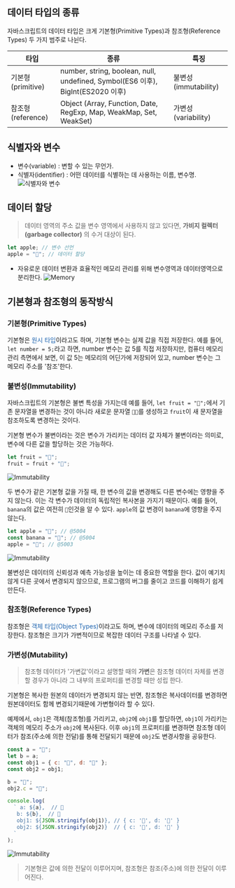 ## 데이터 타입의 종류

자바스크립트의 데이터 타입은 크게 기본형(Primitive Types)과 참조형(Reference Types) 두 가지 범주로 나뉜다.

| 타입              | 종류                                                                            | 특징                 |
| ----------------- | ------------------------------------------------------------------------------- | -------------------- |
| 기본형(primitive) | number, string, boolean, null, undefined, Symbol(ES6 이후), BigInt(ES2020 이후) | 불변성(immutability) |
| 참조형(reference) | Object (Array, Function, Date, RegExp, Map, WeakMap, Set, WeakSet)              | 가변성(variability)  |

## 식별자와 변수

- 변수(variable) : 변할 수 있는 무언가.
- 식별자(identifier) : 어떤 데이터를 식별하는 데 사용하는 이름, 변수명.
  ![식별자와 변수](/images/posts/javascript/variable.png "식별자는 'fruits'이고 '과일'이라는 변수를 담는다.")

## 데이터 할당

> 데이터 영역의 주소 값을 변수 영역에서 사용하지 않고 있다면, **가비지 컬렉터(garbage collector)** 의 수거 대상이 된다.

```javascript
let apple; // 변수 선언
apple = "🍎"; // 데이터 할당
```

- 자유로운 데이터 변환과 효율적인 메모리 관리를 위해 변수영역과 데이터영역으로 분리한다.
  ![Memory](/images/posts/javascript/memory.png)

## 기본형과 참조형의 동작방식

### 기본형(Primitive Types)

기본형은 <span style="color:#2267b1">원시 타입</span>이라고도 하며, 기본형 변수는 실제 값을 직접 저장한다.
예를 들어, `let number = 5;`라고 하면, number 변수는 값 5를 직접 저장하지만, 컴퓨터 메모리 관리 측면에서 보면, 이 값 5는 메모리의 어딘가에 저장되어 있고, number 변수는 그 메모리 주소를 '참조'한다.

### 불변성(Immutability)

자바스크립트의 기본형은 불변 특성을 가지는데 예를 들어, `let fruit = "🍎";`에서 기존 문자열을 변경하는 것이 아니라 새로운 문자열 `🍎🍌`를 생성하고 `fruit`이 새 문자열을 참조하도록 변경하는 것이다.

기본형 변수가 불변이라는 것은 변수가 가리키는 데이터 값 자체가 불변이라는 의미로, 변수에 다른 값을 할당하는 것은 가능하다.

```javascript
let fruit = "🍎";
fruit = fruit + "🍌";
```

![Immutability](/images/posts/javascript/immutability.png)

두 변수가 같은 기본형 값을 가질 때, 한 변수의 값을 변경해도 다른 변수에는 영향을 주지 않는다. 이는 각 변수가 데이터의 독립적인 복사본을 가지기 때문이다.
예를 들어, `banana`의 값은 여전히 `🍎`인것을 알 수 있다. `apple`의 값 변경이 `banana`에 영향을 주지 않는다.

```javascript
let apple = "🍎"; // @5004
const banana = "🍎"; // @5004
apple = "🍈"; // @5003
```

![Immutability](/images/posts/javascript/immutability2.png)

불변성은 데이터의 신뢰성과 예측 가능성을 높이는 데 중요한 역할을 한다. 값이 예기치 않게 다른 곳에서 변경되지 않으므로, 프로그램의 버그를 줄이고 코드를 이해하기 쉽게 만든다.

### 참조형(Reference Types)

참조형은 <span style="color:#2267b1">객체 타입(Object Types)</span>이라고도 하며, 변수에 데이터의 메모리 주소를 저장한다. 참조형은 크기가 가변적이므로 복잡한 데이터 구조를 나타낼 수 있다.

### 가변성(Mutability)

> 참조형 데이터가 '가변값'이라고 설명할 때의 **가변**은 참조형 데이터 자체를 변경할 경우가 아니라 그 내부의 프로퍼티를 변경할 때만 성립 한다.

기본형은 복사한 원본의 데이터가 변경되지 않는 반면, 참조형은 복사데이터를 변경하면 원본데이터도 함께 변경되기때문에 가변형이라 할 수 있다.

예제에서, `obj1`은 객체(참조형)를 가리키고, `obj2`에 `obj1`를 할당하면, `obj1`이 가리키는 객체의 메모리 주소가 `obj2`에 복사된다.
이후 `obj1`의 프로퍼티를 변경하면 참조형 데이터가 참조(주소에 의한 전달)를 통해 전달되기 때문에 `obj2`도 변경사항을 공유한다.

```javascript
const a = "🍎";
let b = a;
const obj1 = { c: "🍎", d: "🍇" };
const obj2 = obj1;

b = "🍈";
obj2.c = "🍑";

console.log(
  ` a: ${a},  // 🍎
   b: ${b},  // 🍈
   obj1: ${JSON.stringify(obj1)}, // { c: '🍑', d: '🍇' }
   obj2: ${JSON.stringify(obj2)}  // { c: '🍑', d: '🍇' }
  `
);
```

![Immutability](/images/posts/javascript/mutability.png)

> 기본형은 값에 의한 전달이 이루어지며, 참조형은 참조(주소)에 의한 전달이 이루어진다.
